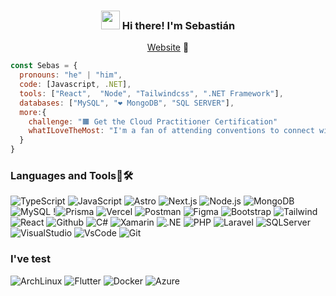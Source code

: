 <!-- Heading -->
<h3 align="center"><img src = "https://raw.githubusercontent.com/MartinHeinz/MartinHeinz/master/wave.gif" width = 30px> Hi there! I'm Sebastián</h3>

<!-- Profile Views -->

<p align="center">
  <a href="[https://www.sebastian-baltazar.vercel.app](https://sebastian-baltazar.vercel.app/)">Website</a> 👀
</p>

```javascript
const Sebas = {
  pronouns: "he" | "him",
  code: [Javascript, .NET],
  tools: ["React",  "Node", "Tailwindcss", ".NET Framework"],
  databases: ["MySQL", "❤️ MongoDB", "SQL SERVER"],
  more:{
    challenge: "🟧 Get the Cloud Practitioner Certification"
    whatILoveTheMost: "I'm a fan of attending conventions to connect with people and learn from different perspectives."
  }
}
```

### Languages and Tools🔡🛠️
![TypeScript](https://img.shields.io/badge/-TypeScript-007acc?style=for-the-badge&logo=TypeScript&logoColor=white) ![JavaScript](https://img.shields.io/badge/-JavaScript-e3cc14?style=for-the-badge&logo=JavaScript&logoColor=white)  ![Astro](https://img.shields.io/badge/-Astro-BC52EE?style=for-the-badge&logo=Astro&logoColor=white) ![Next.js](https://img.shields.io/badge/-Next.js-000000?style=for-the-badge&logo=Next.js&logoColor=white)  ![Node.js](https://img.shields.io/badge/-Node.js-339933?style=for-the-badge&logo=Node.js&logoColor=white)  ![MongoDB](https://img.shields.io/badge/-MongoDB-47A248?style=for-the-badge&logo=MongoDB&logoColor=white) ![MySQL](https://img.shields.io/badge/-MySQL-4479A1?style=for-the-badge&logo=MySQL&logoColor=white)  !![Prisma](https://img.shields.io/badge/-Prisma-2D3748?style=flat&logo=Prisma&logoColor=white)  ![Vercel](https://img.shields.io/badge/-Vercel-000000?style=flat&logo=Vercel&logoColor=white) ![Postman](https://img.shields.io/badge/-Postman-FF6C37?style=for-the-badge&logo=Postman&logoColor=white)  ![Figma](https://img.shields.io/badge/-Figma-F24E1E?style=for-the-badge&logo=Figma&logoColor=white)  ![Bootstrap](https://img.shields.io/badge/-Bootstrap-563D7C?style=for-the-badge&logo=Bootstrap&logoColor=white)  ![Tailwind](https://img.shields.io/badge/-Tailwind%20CSS-38B2AC?style=for-the-badge&logo=Tailwind%20CSS&logoColor=white) ![React](https://img.shields.io/badge/-React-61DAFB?style=for-the-badge&logo=React&logoColor=white)
![Github](https://img.shields.io/badge/GitHub-100000?style=for-the-badge&logo=github&logoColor=white) ![C#](	https://img.shields.io/badge/C%23-239120?style=for-the-badge&logo=c-sharp&logoColor=white) ![Xamarin](https://img.shields.io/badge/Xamarin-3498DB?style=for-the-badge&logo=xamarin&logoColor=white) ![.NE](https://img.shields.io/badge/.NET-5C2D91?style=for-the-badge&logo=.net&logoColor=white) ![PHP](https://img.shields.io/badge/PHP-777BB4?style=for-the-badge&logo=php&logoColor=white) ![Laravel](https://img.shields.io/badge/Laravel-FF2D20?style=for-the-badge&logo=laravel&logoColor=white) ![SQLServer](https://img.shields.io/badge/Microsoft%20SQL%20Server-CC2927?style=for-the-badge&logo=microsoft%20sql%20server&logoColor=white) ![VisualStudio](https://img.shields.io/badge/Visual_Studio-5C2D91?style=for-the-badge&logo=visual%20studio&logoColor=white) ![VsCode](https://img.shields.io/badge/Visual_Studio_Code-0078D4?style=for-the-badge&logo=visual%20studio%20code&logoColor=white) ![Git](https://img.shields.io/badge/GIT-E44C30?style=for-the-badge&logo=git&logoColor=white)
### I've test
![ArchLinux](https://img.shields.io/badge/Arch%20Linux-1793D1?logo=arch-linux&logoColor=fff&style=for-the-badge) ![Flutter](https://img.shields.io/badge/-Flutter-075b9a?style=for-the-badge&logo=Flutter&logoColor=white)   ![Docker](https://img.shields.io/badge/-Docker-2496ED?style=for-the-badge&logo=Docker&logoColor=white) ![Azure](https://img.shields.io/badge/Microsoft_Azure-0089D6?style=for-the-badge&logo=microsoft-azure&logoColor=white)
